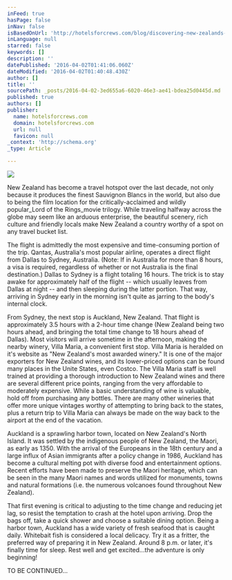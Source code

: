 ```yaml
---
inFeed: true
hasPage: false
inNav: false
isBasedOnUrl: 'http://hotelsforcrews.com/blog/discovering-new-zealands-north-island-part-i'
inLanguage: null
starred: false
keywords: []
description: ''
datePublished: '2016-04-02T01:41:06.060Z'
dateModified: '2016-04-02T01:40:48.430Z'
author: []
title: ''
sourcePath: _posts/2016-04-02-3ed655a6-6020-46e3-ae41-bdea25d0445d.md
published: true
authors: []
publisher:
  name: hotelsforcrews.com
  domain: hotelsforcrews.com
  url: null
  favicon: null
_context: 'http://schema.org'
_type: Article

---
```

![](http://667ca9dd9007891a6b3f-fdee6fa6472ea9bc5c012e638c60dac8.r4.cf2.rackcdn.com/265cc71bd88d000a99010bd4206c45fa-003f83a6c4171576871b5f14d5b69272.jpg)

New Zealand has become a travel hotspot over the last decade, not only because it produces the finest Sauvignon Blancs in the world, but also due to being the film location for the critically-acclaimed and wildly popular_Lord of the Rings_movie trilogy. While traveling halfway across the globe may seem like an arduous enterprise, the beautiful scenery, rich culture and friendly locals make New Zealand a country worthy of a spot on any travel bucket list.

The flight is admittedly the most expensive and time-consuming portion of the trip. Qantas, Australia's most popular airline, operates a direct flight from Dallas to Sydney, Australia. (Note: If in Australia for more than 8 hours, a visa is required, regardless of whether or not Australia is the final destination.) Dallas to Sydney is a flight totaling 16 hours. The trick is to stay awake for approximately half of the flight -- which usually leaves from Dallas at night -- and then sleeping during the latter portion. That way, arriving in Sydney early in the morning isn't quite as jarring to the body's internal clock.

From Sydney, the next stop is Auckland, New Zealand. That flight is approximately 3.5 hours with a 2-hour time change (New Zealand being two hours ahead, and bringing the total time change to 18 hours ahead of Dallas). Most visitors will arrive sometime in the afternoon, making the nearby winery, Villa Maria, a convenient first stop. Villa Maria is heralded on it's website as "New Zealand's most awarded winery." It is one of the major exporters for New Zealand wines, and its lower-priced options can be found many places in the Unite States, even Costco. The Villa Maria staff is well trained at providing a thorough introduction to New Zealand wines and there are several different price points, ranging from the very affordable to moderately expensive. While a basic understanding of wine is valuable, hold off from purchasing any bottles. There are many other wineries that offer more unique vintages worthy of attempting to bring back to the states, plus a return trip to Villa Maria can always be made on the way back to the airport at the end of the vacation.

Auckland is a sprawling harbor town, located on New Zealand's North Island. It was settled by the indigenous people of New Zealand, the Maori, as early as 1350\. With the arrival of the Europeans in the 18th century and a large influx of Asian immigrants after a policy change in 1986, Auckland has become a cultural melting pot with diverse food and entertainment options. Recent efforts have been made to preserve the Maori heritage, which can be seen in the many Maori names and words utilized for monuments, towns and natural formations (i.e. the numerous volcanoes found throughout New Zealand).

That first evening is critical to adjusting to the time change and reducing jet lag, so resist the temptation to crash at the hotel upon arriving. Drop the bags off, take a quick shower and choose a suitable dining option. Being a harbor town, Auckland has a wide variety of fresh seafood that is caught daily. Whitebait fish is considered a local delicacy. Try it as a fritter, the preferred way of preparing it in New Zealand. Around 8 p.m. or later, it's finally time for sleep. Rest well and get excited...the adventure is only beginning!

TO BE CONTINUED...